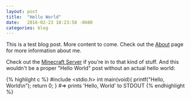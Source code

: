 ```yaml
---
layout: post
title:  "Hello World"
date:   2016-02-23 18:23:58 -0600
categories: blog
---
```

This is a test blog post. More content to come. Check out the [About][about] page for more information about me.

Check out the [Minecraft Server][mc] if you're in to that kind of stuff. And this wouldn't be a proper "Hello World" post without an actual hello world:

{% highlight c %}
#include <stdio.h>
int main(void){
	printf("Hello, World\n");
	return 0;
}
#=> prints 'Hello, World' to STDOUT
{% endhighlight %}

[about]: /about/
[mc]: http://mc.kobrien.info
